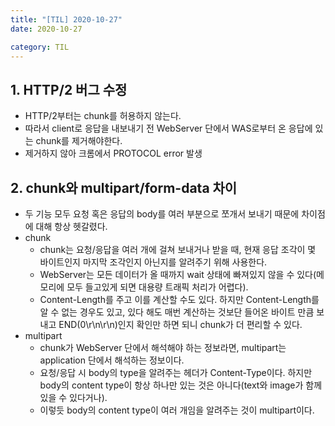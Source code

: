 ```yaml
---
title: "[TIL] 2020-10-27"
date: 2020-10-27 

category: TIL
---
```


## 1. HTTP/2 버그 수정
- HTTP/2부터는 chunk를 허용하지 않는다.
- 따라서 client로 응답을 내보내기 전 WebServer 단에서 WAS로부터 온 응답에 있는 chunk를 제거해야한다.
- 제거하지 않아 크롬에서 PROTOCOL error 발생

## 2. chunk와 multipart/form-data 차이
- 두 기능 모두 요청 혹은 응답의 body를 여러 부분으로 쪼개서 보내기 때문에 차이점에 대해 항상 헷갈렸다.
- chunk
  - chunk는 요청/응답을 여러 개에 걸쳐 보내거나 받을 때, 현재 응답 조각이 몇 바이트인지 마지막 조각인지 아닌지를 알려주기 위해 사용한다.
  - WebServer는 모든 데이터가 올 때까지 wait 상태에 빠져있지 않을 수 있다(메모리에 모두 들고있게 되면 대용량 트래픽 처리가 어렵다).
  - Content-Length를 주고 이를 계산할 수도 있다. 하지만 Content-Length를 알 수 없는 경우도 있고, 있다 해도 매번 계산하는 것보단 들어온 바이트 만큼 보내고 END(0\r\n\r\n)인지 확인만 하면 되니 chunk가 더 편리할 수 있다. 
- multipart
  - chunk가 WebServer 단에서 해석해야 하는 정보라면, multipart는 application 단에서 해석하는 정보이다.
  - 요청/응답 시 body의 type을 알려주는 헤더가 Content-Type이다. 하지만 body의 content type이 항상 하나만 있는 것은 아니다(text와 image가 함께 있을 수 있다거나).
  - 이렇듯 body의 content type이 여러 개임을 알려주는 것이 multipart이다.


